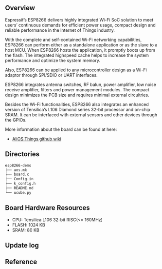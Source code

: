 ## Overview

Espressif’s ESP8266 delivers highly integrated Wi-Fi SoC solution to meet users’ continuous demands for efficient power usage, compact design and reliable performance in the Internet of Things industry.

With the complete and self-contained Wi-Fi networking capabilities, ESP8266 can perform either as a standalone application or as the slave to a host MCU. When ESP8266 hosts the application, it promptly boots up from the flash. The integrated highspeed cache helps to increase the system performance and optimize the system memory.

Also, ESP8266 can be applied to any microcontroller design as a Wi-Fi adaptor through SPI/SDIO or UART interfaces.

ESP8266 integrates antenna switches, RF balun, power amplifier, low noise receive amplifier, filters and power management modules. The compact design minimizes the PCB size and requires minimal external circuitries.

Besides the Wi-Fi functionalities, ESP8266 also integrates an enhanced version of Tensilica’s L106 Diamond series 32-bit processor and on-chip SRAM. It can be interfaced with external sensors and other devices through the GPIOs.

More information about the board can be found at here:

- [AliOS Things github wiki](https://github.com/alibaba/AliOS-Things/wiki)

## Directories

```sh
esp8266-demo
├── aos.mk
├── board.c
├── Config.in
├── k_config.h
├── README.md
└── ucube.py
```

## Board Hardware Resources

* CPU: Tensilica L106 32-bit RISC(<= 160MHz)
* FLASH: 1024 KB
* SRAM: 80 KB

## Update log

## Reference
